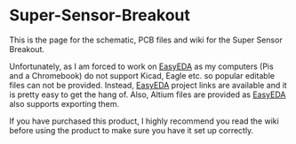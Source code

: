 # Super-Sensor-Breakout

This is the page for the schematic, PCB files and wiki for the Super Sensor Breakout.

Unfortunately, as I am forced to work on [EasyEDA](https://easyeda.com) as my computers (Pis and a Chromebook) do not support Kicad, Eagle etc. so popular editable files can not be provided. Instead, [EasyEDA](https://easyeda.com) project links are available and it is pretty easy to get the hang of. Also, Altium files are provided as [EasyEDA](https://easyeda.com) also supports exporting them.

If you have purchased this product, I highly recommend you read the wiki before using the product to make sure you have it set up correctly.
